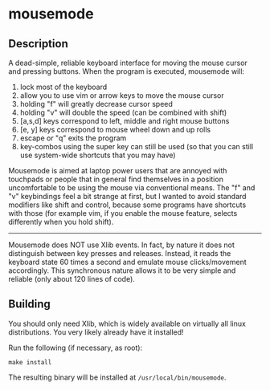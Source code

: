 # mousemode

## Description

A dead-simple, reliable keyboard interface for moving the mouse cursor and pressing buttons. When the program
is executed, mousemode will:

1. lock most of the keyboard
2. allow you to use vim or arrow keys to move the mouse cursor
3. holding "f" will greatly decrease cursor speed
4. holding "v" will double the speed (can be combined with shift)
5. [a,s,d] keys correspond to left, middle and right mouse buttons
6. [e, y] keys correspond to mouse wheel down and up rolls
6. escape or "q" exits the program
7. key-combos using the super key can still be used (so that you can still use system-wide shortcuts that you may have)

Mousemode is aimed at laptop power users that are annoyed with touchpads or people that in general find themselves
in a position uncomfortable to be using the mouse via conventional means. The "f" and "v" keybindings feel a bit
strange at first, but I wanted to avoid standard modifiers like shift and control, because some programs have
shortcuts with those (for example vim, if you enable the mouse feature, selects differently when you hold shift).

---

Mousemode does NOT use Xlib events. In fact, by nature it does not distinguish between key presses and releases.
Instead, it reads the keyboard state 60 times a second and emulate mouse clicks/movement accordingly. This
synchronous nature allows it to be very simple and reliable (only about 120 lines of code).

## Building

You should only need Xlib, which is widely available on virtually all linux distributions. You very likely
already have it installed!

Run the following (if necessary, as root):

    make install

The resulting binary will be installed at `/usr/local/bin/mousemode`.
